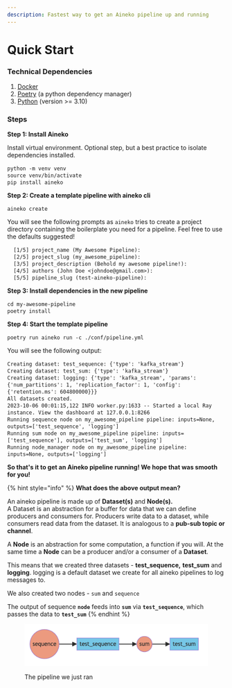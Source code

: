 ```yaml
---
description: Fastest way to get an Aineko pipeline up and running
---
```


# Quick Start

### Technical Dependencies&#x20;

1. [Docker](https://www.docker.com/get-started/)&#x20;
2. [Poetry](https://python-poetry.org/docs/#installation) (a python dependency manager)&#x20;
3. [Python](https://www.python.org/downloads/) (version >= 3.10)&#x20;

### Steps

**Step 1: Install Aineko**&#x20;

Install virtual environment. Optional step, but a best practice to isolate dependencies installed.&#x20;

```
python -m venv venv 
source venv/bin/activate 
pip install aineko

```

**Step 2: Create a template pipeline with aineko cli**&#x20;

```
aineko create 
```

You will see the following prompts as `aineko` tries to create a project directory containing the boilerplate you need for a pipeline. Feel free to use the defaults suggested! &#x20;

```
  [1/5] project_name (My Awesome Pipeline): 
  [2/5] project_slug (my_awesome_pipeline): 
  [3/5] project_description (Behold my awesome pipeline!): 
  [4/5] authors (John Doe <johndoe@gmail.com>): 
  [5/5] pipeline_slug (test-aineko-pipeline): 
```

**Step 3: Install dependencies in the new pipeline**&#x20;

```
cd my-awesome-pipeline
poetry install 
```

**Step 4: Start the template pipeline**&#x20;

```
poetry run aineko run -c ./conf/pipeline.yml
```

You will see the following output:&#x20;

```
Creating dataset: test_sequence: {'type': 'kafka_stream'}
Creating dataset: test_sum: {'type': 'kafka_stream'}
Creating dataset: logging: {'type': 'kafka_stream', 'params': {'num_partitions': 1, 'replication_factor': 1, 'config': {'retention.ms': 604800000}}}
All datasets created.
2023-10-06 00:01:15,122 INFO worker.py:1633 -- Started a local Ray instance. View the dashboard at 127.0.0.1:8266 
Running sequence node on my_awesome_pipeline pipeline: inputs=None, outputs=['test_sequence', 'logging']
Running sum node on my_awesome_pipeline pipeline: inputs=['test_sequence'], outputs=['test_sum', 'logging']
Running node_manager node on my_awesome_pipeline pipeline: inputs=None, outputs=['logging']
```

**So that's it to get an Aineko pipeline running! We hope that was smooth for you!**&#x20;

{% hint style="info" %}
**What does the above output mean?**&#x20;

An aineko pipeline is made up of **Dataset(s)** and **Node(s).**  \
A Dataset is an abstraction for a buffer for data that we can define producers and consumers for. Producers write data to a dataset, while consumers read data from the dataset. It is analogous to a **pub-sub topic or channel**.&#x20;

A **Node** is an abstraction for some computation, a function if you will. At the same time a **Node** can be a producer and/or a consumer of a **Dataset**.

This means that we created three datasets - **test\_sequence,** **test\_sum** and **logging**. logging is a default dataset we create for all aineko pipelines to log messages to.&#x20;

We also created two nodes - `sum` and `sequence`&#x20;

The output of sequence **`node`** feeds into **`sum`** via **`test_sequence`**, which passes the data to **`test_sum`**
{% endhint %}

<figure><img src="../.gitbook/assets/image.png" alt=""><figcaption><p>The pipeline we just ran</p></figcaption></figure>

